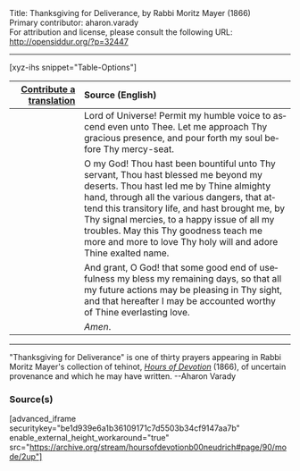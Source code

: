 <html>
<head></head>
<body>
Title: Thanksgiving for Deliverance, by Rabbi Moritz Mayer (1866)<br />
Primary contributor: aharon.varady<br />
For attribution and license, please consult the following URL: <a href="http://opensiddur.org/?p=32447">http://opensiddur.org/?p=32447</a>
<p />
<hr />

[xyz-ihs snippet="Table-Options"]<table style="margin-left: auto; margin-right: auto;" class="draggable">
<thead><tr><th id="x" style="text-align: right;"><a href="/translate/" target="_blank" rel="noopener">Contribute a translation</a></th><th style="text-align: left;">Source (English)</th></tr></thead>
<tbody>
<tr><td style="vertical-align:top;" width="25%">
<div class="liturgy" lang="he">

</span></div></td>
 
<td style="vertical-align:top;">
<div class="english" lang="en" style="text-align: left;">
Lord of Universe! 
Permit my humble voice to ascend even unto Thee. 
Let me approach Thy gracious presence, 
and pour forth my soul before Thy mercy-seat. 
</div></td></tr>


<tr><td style="vertical-align:top;">
<div class="liturgy" lang="he">

</span></div></td>

<td style="vertical-align:top;">
<div class="english" lang="en" style="text-align: left;">
O my God! 
Thou hast been bountiful unto Thy servant, 
Thou hast blessed me beyond my deserts. 
Thou hast led me by Thine almighty hand, through all the various dangers, that attend this transitory life, 
and hast brought me, by Thy signal mercies, to a happy issue of all my troubles. 
May this Thy goodness teach me more and more to love Thy holy will and adore Thine exalted name. 
</div></td></tr>


<tr><td style="vertical-align:top;">
<div class="liturgy" lang="he">

</span></div></td>

<td style="vertical-align:top;">
<div class="english" lang="en" style="text-align: left;">
And grant, O God! that some good end of usefulness my bless my remaining days, 
so that all my future actions may be pleasing in Thy sight, 
and that hereafter I may be accounted worthy of Thine everlasting love. 
</div></td></tr>


<tr><td style="vertical-align:top;">
<div class="liturgy" lang="he">

</span></div></td>

<td style="vertical-align:top;">
<div class="english" lang="en" style="text-align: left;">
<em>Amen</em>. 
</div></td></tr>
</tbody></table>

<hr />

"Thanksgiving for Deliverance" is one of thirty prayers appearing in Rabbi Moritz Mayer's collection of tehinot, <em><a href="/?p=3692">Hours of Devotion</a></em> (1866), of uncertain provenance and which he may have written. --Aharon Varady

<h3>Source(s)</h3>

[advanced_iframe securitykey="be1d939e6a1b36109171c7d5503b34cf9147aa7b" enable_external_height_workaround="true" src="https://archive.org/stream/hoursofdevotionb00neudrich#page/90/mode/2up"]

&nbsp;
</body>
</html>